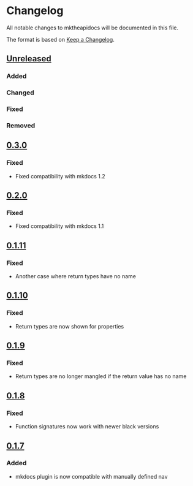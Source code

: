 # Changelog
All notable changes to mktheapidocs will be documented in this file.

The format is based on [Keep a Changelog](https://keepachangelog.com/en/1.0.0/).

## [Unreleased]
### Added


### Changed


### Fixed


### Removed

## [0.3.0]
### Fixed
- Fixed compatibility with mkdocs 1.2

## [0.2.0]
### Fixed
- Fixed compatibility with mkdocs 1.1

## [0.1.11]
### Fixed
- Another case where return types have no name

## [0.1.10]
### Fixed
- Return types are now shown for properties


## [0.1.9]
### Fixed
- Return types are no longer mangled if the return value has no name

## [0.1.8]
### Fixed
- Function signatures now work with newer black versions

## [0.1.7]
### Added
- mkdocs plugin is now compatible with manually defined nav


[Unreleased]: https://github.com/greenape/mktheapidocs/compare/0.3.0...master
[0.3.0]: https://github.com/greenape/mktheapidocs/compare/0.2.0...0.3.0
[0.2.0]: https://github.com/greenape/mktheapidocs/compare/0.1.11...0.2.0
[0.1.11]: https://github.com/greenape/mktheapidocs/compare/0.1.10...0.1.11
[0.1.10]: https://github.com/greenape/mktheapidocs/compare/0.1.8...0.1.10
[0.1.9]: https://github.com/greenape/mktheapidocs/compare/0.1.8...0.1.9
[0.1.8]: https://github.com/greenape/mktheapidocs/compare/0.1.7...0.1.8
[0.1.7]: https://github.com/greenape/mktheapidocs/compare/0.1.6...0.1.7
